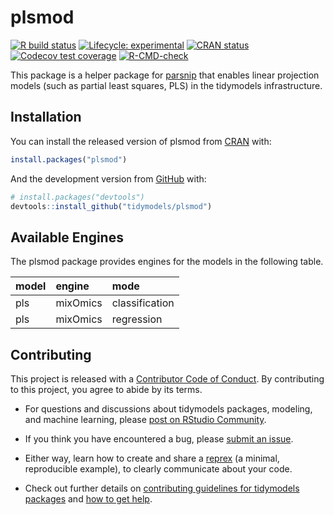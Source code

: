 
<!-- README.md is generated from README.Rmd. Please edit that file -->

# plsmod

<!-- badges: start -->

[![R build
status](https://github.com/tidymodels/plsmod/workflows/R-CMD-check/badge.svg)](https://github.com/tidymodels/plsmod/actions)
[![Lifecycle:
experimental](https://img.shields.io/badge/lifecycle-experimental-orange.svg)](https://lifecycle.r-lib.org/articles/stages.html)
[![CRAN
status](https://www.r-pkg.org/badges/version/plsmod)](https://CRAN.R-project.org/package=plsmod)
[![Codecov test
coverage](https://codecov.io/gh/tidymodels/plsmod/branch/main/graph/badge.svg)](https://app.codecov.io/gh/tidymodels/plsmod?branch=main)
[![R-CMD-check](https://github.com/tidymodels/plsmod/workflows/R-CMD-check/badge.svg)](https://github.com/tidymodels/plsmod/actions)
<!-- badges: end -->

This package is a helper package for
[parsnip](https://parsnip.tidymodels.org) that enables linear projection
models (such as partial least squares, PLS) in the tidymodels
infrastructure.

## Installation

You can install the released version of plsmod from
[CRAN](https://CRAN.R-project.org) with:

``` r
install.packages("plsmod")
```

And the development version from [GitHub](https://github.com/) with:

``` r
# install.packages("devtools")
devtools::install_github("tidymodels/plsmod")
```

## Available Engines

The plsmod package provides engines for the models in the following
table.

| model | engine   | mode           |
|:------|:---------|:---------------|
| pls   | mixOmics | classification |
| pls   | mixOmics | regression     |

## Contributing

This project is released with a [Contributor Code of
Conduct](https://contributor-covenant.org/version/2/0/CODE_OF_CONDUCT.html).
By contributing to this project, you agree to abide by its terms.

-   For questions and discussions about tidymodels packages, modeling,
    and machine learning, please [post on RStudio
    Community](https://community.rstudio.com/new-topic?category_id=15&tags=tidymodels,question).

-   If you think you have encountered a bug, please [submit an
    issue](https://github.com/tidymodels/plsmod/issues).

-   Either way, learn how to create and share a
    [reprex](https://reprex.tidyverse.org/articles/articles/learn-reprex.html)
    (a minimal, reproducible example), to clearly communicate about your
    code.

-   Check out further details on [contributing guidelines for tidymodels
    packages](https://www.tidymodels.org/contribute/) and [how to get
    help](https://www.tidymodels.org/help/).

